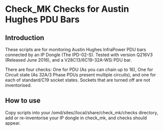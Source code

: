 # Check_MK Checks for Austin Hughes PDU Bars

## Introduction

These scripts are for monitoring Austin Hughes InfraPower PDU bars connected by an IP Dongle (The IPD-02-S). Tested with version Q216V3 (Released June 2016), and 
a V28C13/6C19-32A-WSi PDU bar. 

There are four checks: One for PDU (As you can chain up to 16), One for Circuit state (As 32A/3 Phase PDUs present multiple circuits), and one for each of 
standard/C19 socket states. Sockets that are turned off are not inventorised. 

## How to use
Copy scripts into your /omd/sites/<instance>/local/share/check_mk/checks directory, add or re-inventorise your IP dongle in check_mk, and checks should appear. 

